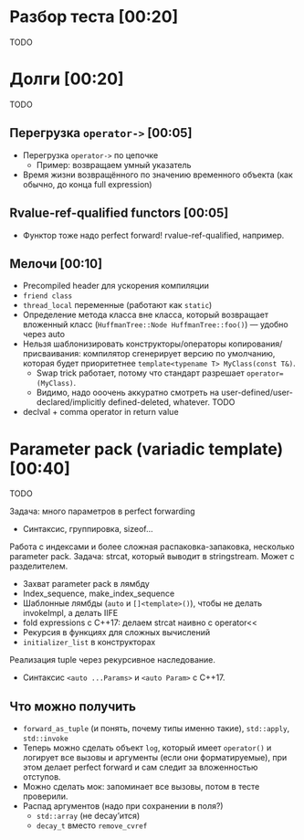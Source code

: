 # Разбор теста [00:20]
TODO

# Долги [00:20]
TODO

## Перегрузка `operator->` [00:05]
* Перегрузка `operator->` по цепочке
  * Пример: возвращаем умный указатель
* Время жизни возвращённого по значению временного объекта (как обычно, до конца full expression)

## Rvalue-ref-qualified functors [00:05]
* Функтор тоже надо perfect forward! rvalue-ref-qualified, например.

## Мелочи [00:10]
* Precompiled header для ускорения компиляции
* `friend class`
* `thread_local` переменные (работают как `static`)
* Определение метода класса вне класса, который возвращает вложенный класс (`HuffmanTree::Node HuffmanTree::foo()`) — удобно через auto
* Нельзя шаблонизировать конструкторы/операторы копирования/присваивания: компилятор сгенерирует версию по умолчанию,
  которая будет приоритетнее `template<typename T> MyClass(const T&)`.
  * Swap trick работает, потому что стандарт разрешает `operator=(MyClass)`.
  * Видимо, надо ооочень аккуратно смотреть на user-defined/user-declared/implicitly defined-deleted, whatever. TODO
* declval + comma operator in return value

# Parameter pack (variadic template) [00:40]
TODO

Задача: много параметров в perfect forwarding

* Синтаксис, группировка, sizeof…

Работа с индексами и более сложная распаковка-запаковка, несколько parameter pack.
Задача: strcat, который выводит в stringstream. Может с разделителем.

* Захват parameter pack в лямбду
* Index_sequence, make_index_sequence
* Шаблонные лямбды (`auto` и `[]<template>()`), чтобы не делать invokeImpl, а делать IIFE
* fold expressions с C++17: делаем strcat наивно с operator<<
* Рекурсия в функциях для сложных вычислений
* `initializer_list` в конструкторах

Реализация tuple через рекурсивное наследование.

* Синтаксис `<auto ...Params>` и `<auto Param>` с C++17.

## Что можно получить
* `forward_as_tuple` (и понять, почему типы именно такие), `std::apply`, `std::invoke`
* Теперь можно сделать объект `log`, который имеет `operator()` и логирует все вызовы и аргументы
  (если они форматируемые), при этом делает perfect forward и сам следит за вложенностью отступов.
* Можно сделать мок: запоминает все вызовы, потом в тесте проверили.
* Распад аргументов (надо при сохранении в поля?)
  * `std::array` (не decay’ится)
  * `decay_t` вместо `remove_cvref`
